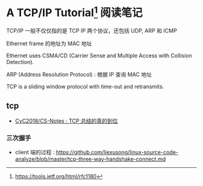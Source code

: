 # A TCP/IP Tutorial[^3] 阅读笔记

TCP/IP 一般不仅仅指的是 TCP IP 两个协议，还包括 UDP, ARP 和 ICMP

Ethernet frame 的地址为 MAC 地址

Ethernet uses CSMA/CD (Carrier Sense and Multiple Access with
Collision Detection).

ARP (Address Resolution Protocol) : 根据 IP 查询 MAC 地址

TCP is a sliding window protocol with time-out and retransmits.

## tcp
- [CyC2018/CS-Notes : TCP 总结的真的到位](https://github.com/CyC2018/CS-Notes/blob/master/notes/%E8%AE%A1%E7%AE%97%E6%9C%BA%E7%BD%91%E7%BB%9C%20-%20%E4%BC%A0%E8%BE%93%E5%B1%82.md)

### 三次握手
- client 端的过程 : https://github.com/liexusong/linux-source-code-analyze/blob/master/tcp-three-way-handshake-connect.md

[^1]: [TCP : rfc793](https://tools.ietf.org/html/rfc793)
[^3]: https://tools.ietf.org/html/rfc1180
[^4]: http://yuba.stanford.edu/rcp/

